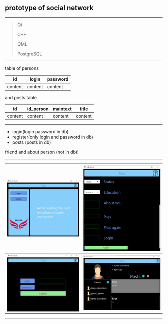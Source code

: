 ## prototype of social network
---
> Qt
> 
> C++
> 
> QML
> 
> PostgreSQL
---
table of persons   

| id  | login | password |
| ------------- | ------------- | ------------- |
| content  | content  |content  |

and posts table

| id  | id_person | maintext | title |
| ------------- | ------------- | ------------- | ------------- |
| content  | content  |content  |content  |

---
* login(login password in db)
* register(only login and password in db)
*  posts (posts in db)

friend and about person (not in db)!

 ---

![](start.jpg)  |  ![](register.jpg)
:-------------------------:|:-------------------------:
![](login.jpg)  |  ![](mainPage.jpg)

---
